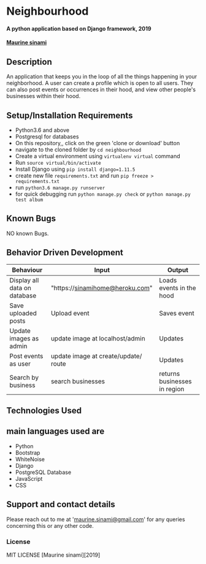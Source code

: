 # Neighbourhood
#### A python application based on Django framework, 2019
####  **[Maurine sinami](https://github.com/maurinesinami)**
## Description
An application that keeps you in the loop of all the things happening in your neighborhood. A user can create a profile which is open to all users. They can also post events or occurrences in their hood, and view other people's businesses within their hood.
## Setup/Installation Requirements
* Python3.6 and above
* Postgresql for databases
* On this repository,, click on the green 'clone or download' button
* navigate to the cloned folder by `cd neighbourhood`
* Create a virtual environment using `virtualenv virtual` command
* Run `source virtual/bin/activate`
* Install Django  using `pip install django=1.11.5`
* create new file `requirements.txt` and run `pip freeze > requirements.txt`
* run `python3.6 manage.py runserver `
* for quick debugging run `python manage.py check` or  `python manage.py test album`
## Known Bugs
NO known Bugs.
## Behavior Driven Development

| Behaviour| Input | Output |
| ------------- | ----------------- | ------------------ |
| Display all data on database  | "https://sinamihome@heroku.com"   | Loads events in the hood  |
| Save uploaded posts | Upload event | Saves event |
| Update images as admin | update image at localhost/admin | Updates |
| Post events as user | update image at create/update/ route | Updates |
| Search by business| search businesses| returns businesses in region|



## Technologies Used
## main languages used are
* Python
* Bootstrap
* WhiteNoise
* Django
* PostgreSQL Database
* JavaScript
* CSS


## Support and contact details
Please reach out to me at 'maurine.sinami@gmail.com' for any queries concerning this or any other code.
### License
MIT LICENSE [Maurine sinami][2019]